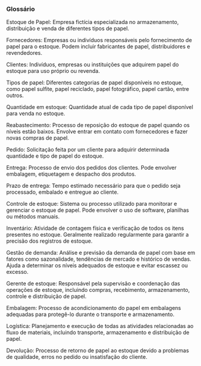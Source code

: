 ### Glossário

Estoque de Papel: Empresa fictícia especializada no armazenamento, distribuição e venda de diferentes tipos de papel.

Fornecedores: Empresas ou indivíduos responsáveis pelo fornecimento de papel para o estoque. Podem incluir fabricantes de papel, distribuidores e revendedores.

Clientes: Indivíduos, empresas ou instituições que adquirem papel do estoque para uso próprio ou revenda.

Tipos de papel: Diferentes categorias de papel disponíveis no estoque, como papel sulfite, papel reciclado, papel fotográfico, papel cartão, entre outros.

Quantidade em estoque: Quantidade atual de cada tipo de papel disponível para venda no estoque.

Reabastecimento: Processo de reposição do estoque de papel quando os níveis estão baixos. Envolve entrar em contato com fornecedores e fazer novas compras de papel.

Pedido: Solicitação feita por um cliente para adquirir determinada quantidade e tipo de papel do estoque.

Entrega: Processo de envio dos pedidos dos clientes. Pode envolver embalagem, etiquetagem e despacho dos produtos.

Prazo de entrega: Tempo estimado necessário para que o pedido seja processado, embalado e entregue ao cliente.

Controle de estoque: Sistema ou processo utilizado para monitorar e gerenciar o estoque de papel. Pode envolver o uso de software, planilhas ou métodos manuais.

Inventário: Atividade de contagem física e verificação de todos os itens presentes no estoque. Geralmente realizado regularmente para garantir a precisão dos registros de estoque.

Gestão de demanda: Análise e previsão da demanda de papel com base em fatores como sazonalidade, tendências de mercado e histórico de vendas. Ajuda a determinar os níveis adequados de estoque e evitar escassez ou excesso.

Gerente de estoque: Responsável pela supervisão e coordenação das operações de estoque, incluindo compras, recebimento, armazenamento, controle e distribuição de papel.

Embalagem: Processo de acondicionamento do papel em embalagens adequadas para protegê-lo durante o transporte e armazenamento.

Logística: Planejamento e execução de todas as atividades relacionadas ao fluxo de materiais, incluindo transporte, armazenamento e distribuição de papel.

Devolução: Processo de retorno de papel ao estoque devido a problemas de qualidade, erros no pedido ou insatisfação do cliente.
